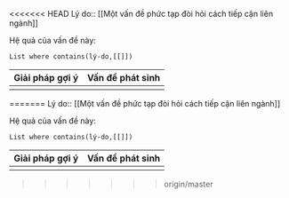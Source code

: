 <<<<<<< HEAD
Lý do:: [[Một vấn đề phức tạp đòi hỏi cách tiếp cận liên ngành]]

Hệ quả của vấn đề này:
```dataview
List where contains(lý-do,[[]])
```

| Giải pháp gợi ý | Vấn đề phát sinh |
| --------------- | ---------------- |
|                 |                  |


=======
Lý do:: [[Một vấn đề phức tạp đòi hỏi cách tiếp cận liên ngành]]

Hệ quả của vấn đề này:
```dataview
List where contains(lý-do,[[]])
```

| Giải pháp gợi ý | Vấn đề phát sinh |
| --------------- | ---------------- |
|                 |                  |


>>>>>>> origin/master
